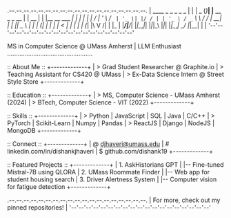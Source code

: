 .--.--.--.--.--.--.--.--.--.--.--.--.--.--.--.--.--.--.--.
|  ____ _     _                 _      _ _                  |
| |  _ (_)___| |__   __ _ _ __ | | __ | | |__   __ ___   ___| |_ 
| | | | / __| '_ \ / _` | '_ \| |/ / | | '_ \ / _` \ \ / / | __|
| | |_| \__ \ | | | (_| | | | |   <  | | | | | (_| |\ V /| | |_ 
| |____/|___/_| |_|\__,_|_| |_|_|\_\ |_|_| |_|\__,_| \_/ |_|\__|
|                                                        |
'--'--'--'--'--'--'--'--'--'--'--'--'--'--'--'--'--'--'--'

MS in Computer Science @ UMass Amherst | LLM Enthusiast
.................................................

:: About Me ::
+-------------+
| > Grad Student Researcher @ Graphite.io
| > Teaching Assistant for CS420 @ UMass
| > Ex-Data Science Intern @ Street Style Store
+-------------+

:: Education ::
+-------------+
| > MS, Computer Science - UMass Amherst (2024)
| > BTech, Computer Science - VIT (2022)
+-------------+

:: Skills ::
+-------------+
| > Python | JavaScript | SQL | Java | C/C++
| > PyTorch | Scikit-Learn | Numpy | Pandas
| > ReactJS | Django | NodeJS | MongoDB
+-------------+

:: Connect ::
+-------------+
| @ djhaveri@umass.edu
| # linkedin.com/in/dishankjhaveri
| $ github.com/dishank19
+-------------+

:: Featured Projects ::
+-------------+
| 1. AskHistorians GPT
|    |-- Fine-tuned Mistral-7B using QLORA
| 2. UMass Roommate Finder
|    |-- Web app for student housing search
| 3. Driver Alertness System
|    |-- Computer vision for fatigue detection
+-------------+

.--.--.--.--.--.--.--.--.--.--.--.--.--.--.--.--.--.--.--.
| For more, check out my pinned repositories!              |
'--'--'--'--'--'--'--'--'--'--'--'--'--'--'--'--'--'--'--'
